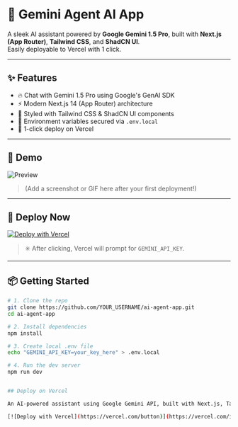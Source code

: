 # 🤖 Gemini Agent AI App

A sleek AI assistant powered by **Google Gemini 1.5 Pro**, built with **Next.js (App Router)**, **Tailwind CSS**, and **ShadCN UI**.  
Easily deployable to Vercel with 1 click.

---

## ✨ Features

- 🔥 Chat with Gemini 1.5 Pro using Google's GenAI SDK
- ⚡ Modern Next.js 14 (App Router) architecture
- 🎨 Styled with Tailwind CSS & ShadCN UI components
- 🔐 Environment variables secured via `.env.local`
- 🚀 1-click deploy on Vercel

---

## 🧠 Demo

![Preview](https://github.com/YOUR_USERNAME/ai-agent-app/assets/demo-preview.png)  
> (Add a screenshot or GIF here after your first deployment!)

---

## 🚀 Deploy Now

[![Deploy with Vercel](https://vercel.com/button)](https://vercel.com/new/clone?repository-url=https://github.com/YOUR_USERNAME/ai-agent-app&env=GEMINI_API_KEY)

> ✳️ After clicking, Vercel will prompt for `GEMINI_API_KEY`.

---

## 📦 Getting Started

```bash
# 1. Clone the repo
git clone https://github.com/YOUR_USERNAME/ai-agent-app.git
cd ai-agent-app

# 2. Install dependencies
npm install

# 3. Create local .env file
echo "GEMINI_API_KEY=your_key_here" > .env.local

# 4. Run the dev server
npm run dev


## Deploy on Vercel

An AI-powered assistant using Google Gemini API, built with Next.js, Tailwind CSS, and ShadCN UI.

[![Deploy with Vercel](https://vercel.com/button)](https://vercel.com/import/project?template=https://github.com/grakowskiMarcura/ai-agent-app)

